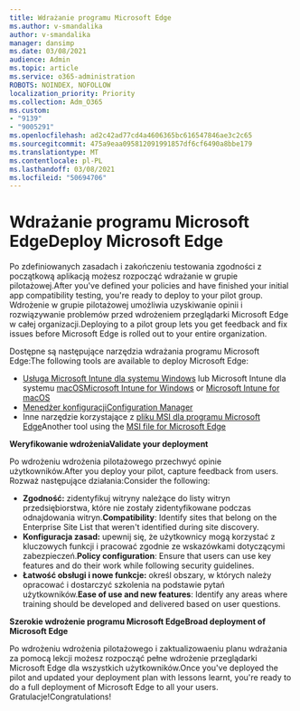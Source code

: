 ```yaml
---
title: Wdrażanie programu Microsoft Edge
ms.author: v-smandalika
author: v-smandalika
manager: dansimp
ms.date: 03/08/2021
audience: Admin
ms.topic: article
ms.service: o365-administration
ROBOTS: NOINDEX, NOFOLLOW
localization_priority: Priority
ms.collection: Adm_O365
ms.custom:
- "9139"
- "9005291"
ms.openlocfilehash: ad2c42ad77cd4a4606365bc616547846ae3c2c65
ms.sourcegitcommit: 475a9eaa095812091991857df6cf6490a8bbe179
ms.translationtype: MT
ms.contentlocale: pl-PL
ms.lasthandoff: 03/08/2021
ms.locfileid: "50694706"
---
```

# <a name="deploy-microsoft-edge"></a><span data-ttu-id="a1391-102">Wdrażanie programu Microsoft Edge</span><span class="sxs-lookup"><span data-stu-id="a1391-102">Deploy Microsoft Edge</span></span>

<span data-ttu-id="a1391-103">Po zdefiniowanych zasadach i zakończeniu testowania zgodności z początkową aplikacją możesz rozpocząć wdrażanie w grupie pilotażowej.</span><span class="sxs-lookup"><span data-stu-id="a1391-103">After you've defined your policies and have finished your initial app compatibility testing, you're ready to deploy to your pilot group.</span></span> <span data-ttu-id="a1391-104">Wdrożenie w grupie pilotażowej umożliwia uzyskiwanie opinii i rozwiązywanie problemów przed wdrożeniem przeglądarki Microsoft Edge w całej organizacji.</span><span class="sxs-lookup"><span data-stu-id="a1391-104">Deploying to a pilot group lets you get feedback and fix issues before Microsoft Edge is rolled out to your entire organization.</span></span>

<span data-ttu-id="a1391-105">Dostępne są następujące narzędzia wdrażania programu Microsoft Edge:</span><span class="sxs-lookup"><span data-stu-id="a1391-105">The following tools are available to deploy Microsoft Edge:</span></span>

- <span data-ttu-id="a1391-106">[Usługa Microsoft Intune dla systemu Windows](https://docs.microsoft.com/mem/intune/apps/apps-windows-edge) lub Microsoft Intune dla systemu [macOS](https://docs.microsoft.com/mem/intune/apps/apps-edge-macos)</span><span class="sxs-lookup"><span data-stu-id="a1391-106">[Microsoft Intune for Windows](https://docs.microsoft.com/mem/intune/apps/apps-windows-edge) or [Microsoft Intune for macOS](https://docs.microsoft.com/mem/intune/apps/apps-edge-macos)</span></span>
- [<span data-ttu-id="a1391-107">Menedżer konfiguracji</span><span class="sxs-lookup"><span data-stu-id="a1391-107">Configuration Manager</span></span>](https://docs.microsoft.com/DeployEdge/deploy-edge-with-configuration-manager)
- <span data-ttu-id="a1391-108">Inne narzędzie korzystające z [pliku MSI dla programu Microsoft Edge](https://www.microsoft.com/edge/business/download)</span><span class="sxs-lookup"><span data-stu-id="a1391-108">Another tool using the [MSI file for Microsoft Edge](https://www.microsoft.com/edge/business/download)</span></span>

<span data-ttu-id="a1391-109">**Weryfikowanie wdrożenia**</span><span class="sxs-lookup"><span data-stu-id="a1391-109">**Validate your deployment**</span></span>

<span data-ttu-id="a1391-110">Po wdrożeniu wdrożenia pilotażowego przechwyć opinie użytkowników.</span><span class="sxs-lookup"><span data-stu-id="a1391-110">After you deploy your pilot, capture feedback from users.</span></span> <span data-ttu-id="a1391-111">Rozważ następujące działania:</span><span class="sxs-lookup"><span data-stu-id="a1391-111">Consider the following:</span></span>
- <span data-ttu-id="a1391-112">**Zgodność:** zidentyfikuj witryny należące do listy witryn przedsiębiorstwa, które nie zostały zidentyfikowane podczas odnajdowania witryn.</span><span class="sxs-lookup"><span data-stu-id="a1391-112">**Compatibility**: Identify sites that belong on the Enterprise Site List that weren't identified during site discovery.</span></span>
- <span data-ttu-id="a1391-113">**Konfiguracja zasad:** upewnij się, że użytkownicy mogą korzystać z kluczowych funkcji i pracować zgodnie ze wskazówkami dotyczącymi zabezpieczeń.</span><span class="sxs-lookup"><span data-stu-id="a1391-113">**Policy configuration**: Ensure that users can use key features and do their work while following security guidelines.</span></span>
- <span data-ttu-id="a1391-114">**Łatwość obsługi i nowe funkcje:** określ obszary, w których należy opracować i dostarczyć szkolenia na podstawie pytań użytkowników.</span><span class="sxs-lookup"><span data-stu-id="a1391-114">**Ease of use and new features**: Identify any areas where training should be developed and delivered based on user questions.</span></span>

<span data-ttu-id="a1391-115">**Szerokie wdrożenie programu Microsoft Edge**</span><span class="sxs-lookup"><span data-stu-id="a1391-115">**Broad deployment of Microsoft Edge**</span></span>

<span data-ttu-id="a1391-116">Po wdrożeniu wdrożenia pilotażowego i zaktualizowaeniu planu wdrażania za pomocą lekcji możesz rozpocząć pełne wdrożenie przeglądarki Microsoft Edge dla wszystkich użytkowników.</span><span class="sxs-lookup"><span data-stu-id="a1391-116">Once you've deployed the pilot and updated your deployment plan with lessons learnt, you're ready to do a full deployment of Microsoft Edge to all your users.</span></span> <span data-ttu-id="a1391-117">Gratulacje!</span><span class="sxs-lookup"><span data-stu-id="a1391-117">Congratulations!</span></span>

